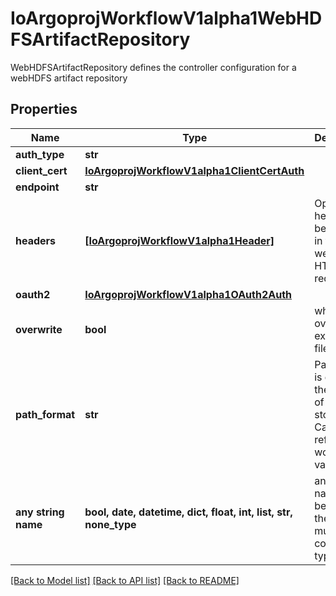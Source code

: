 # IoArgoprojWorkflowV1alpha1WebHDFSArtifactRepository

WebHDFSArtifactRepository defines the controller configuration for a webHDFS artifact repository

## Properties
Name | Type | Description | Notes
------------ | ------------- | ------------- | -------------
**auth_type** | **str** |  | [optional] 
**client_cert** | [**IoArgoprojWorkflowV1alpha1ClientCertAuth**](IoArgoprojWorkflowV1alpha1ClientCertAuth.md) |  | [optional] 
**endpoint** | **str** |  | [optional] 
**headers** | [**[IoArgoprojWorkflowV1alpha1Header]**](IoArgoprojWorkflowV1alpha1Header.md) | Optional headers to be passed in the webHDFS HTTP requests | [optional] 
**oauth2** | [**IoArgoprojWorkflowV1alpha1OAuth2Auth**](IoArgoprojWorkflowV1alpha1OAuth2Auth.md) |  | [optional] 
**overwrite** | **bool** | whether to overwrite existing files | [optional] 
**path_format** | **str** | PathFormat is defines the format of path to store a file. Can reference workflow variables | [optional] 
**any string name** | **bool, date, datetime, dict, float, int, list, str, none_type** | any string name can be used but the value must be the correct type | [optional]

[[Back to Model list]](../README.md#documentation-for-models) [[Back to API list]](../README.md#documentation-for-api-endpoints) [[Back to README]](../README.md)


